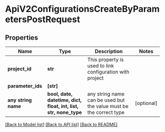 # ApiV2ConfigurationsCreateByParametersPostRequest


## Properties
Name | Type | Description | Notes
------------ | ------------- | ------------- | -------------
**project_id** | **str** | This property is used to link configuration with project | 
**parameter_ids** | **[str]** |  | 
**any string name** | **bool, date, datetime, dict, float, int, list, str, none_type** | any string name can be used but the value must be the correct type | [optional]

[[Back to Model list]](../README.md#documentation-for-models) [[Back to API list]](../README.md#documentation-for-api-endpoints) [[Back to README]](../README.md)


